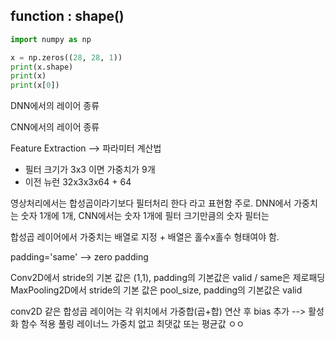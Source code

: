 ## function : shape() 

```python
import numpy as np

x = np.zeros((28, 28, 1))
print(x.shape)
print(x)
print(x[0])
```

DNN에서의 레이어 종류

CNN에서의 레이어 종류

Feature Extraction --> 파라미터 계산법
- 필터 크기가 3x3 이면 가중치가 9개
- 이전 뉴런 32x3x3x64 + 64


영상처리에서는 합성곱이라기보다 필터처리 한다 라고 표현함 주로.
DNN에서 가중치는 숫자 1개에 1개, CNN에서는 숫자 1개에 필터 크기만큼의 숫자
필터는 



합성곱 레이어에서 가중치는 배열로 지정 + 배열은 홀수x홀수 형태여야 함.

padding='same' --> zero padding



Conv2D에서 stride의 기본 값은 (1,1), padding의 기본값은 valid / same은 제로패딩
MaxPooling2D에서 stride의 기본 값은 pool_size, padding의 기본값은 valid

conv2D 같은 합성곱 레이어는 각 위치에서 가중합(곱+합) 연산 후 bias 추가 --> 활성화 함수 적용
풀링 레이너느 가중치 없고 최댓값 또는 평균값 ㅇㅇ